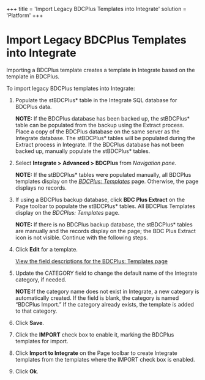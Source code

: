 +++
title = 'Import Legacy BDCPlus Templates into Integrate'
solution = 'Platform'
+++

# Import Legacy BDCPlus Templates into Integrate

Importing a BDCPlus template creates a template in Integrate based on
the template in BDCPlus.  

To import legacy BDCPlus templates into Integrate:

1.  Populate the stBDCPlus\* table in the Integrate SQL database for
    BDCPlus data.
    
    **NOTE:** If the BDCPlus database has been backed up, the
    stBDCPlus\* table can be populated from the backup using the Extract
    process. Place a copy of the BDCPlus database on the same server as
    the Integrate database. The stBDCPlus\* tables will be populated
    during the Extract process in Integrate. If the BDCPlus database has
    not been backed up, manually populate the stBDCPlus\* tables.

2.  Select **Integrate \> Advanced \> BDCPlus** from *Navigation pane*.
    
    **NOTE:** If the stBDCPlus\* tables were populated manually, all
    BDCPlus templates display on the *[BDCPlus:
    Templates](../Page_Desc/BDCPlus_Templates.htm)* page. Otherwise, the
    page displays no records.

3.  If using a BDCPlus backup database, click **BDC Plus Extract** on
    the Page toolbar to populate the stBDCPlus\* tables. All BDCPlus
    Templates display on the *BDCPlus: Templates* page.
    
    **NOTE:** If there is no BDCPlus backup database, the stBDCPlus\*
    tables are manually and the records display on the page; the BDC
    Plus Extract icon is not visible. Continue with the following steps.

4.  Click **Edit** for a template.
    
    [View the field descriptions for the BDCPlus: Templates
    page](../Page_Desc/BDCPlus_Templates.htm)

5.  Update the CATEGORY field to change the default name of the
    Integrate category, if needed.
    
    **NOTE**:If the category name does not exist in Integrate, a new
    category is automatically created. If the field is blank, the
    category is named “BDCPlus Import.” If the category already exists,
    the template is added to that category.

6.  Click **Save**.

7.  Click the **IMPORT** check box to enable it, marking the BDCPlus
    templates for import.

8.  Click **Import to Integrate** on the Page toolbar to create
    Integrate templates from the templates where the IMPORT check box is
    enabled.

9.  Click **Ok**.
